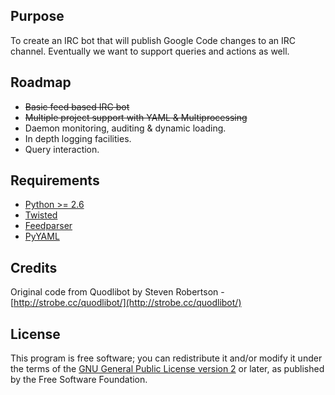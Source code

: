 ## Purpose

To create an IRC bot that will publish Google Code changes to an IRC channel. Eventually we want to support queries and actions as well.

## Roadmap

  * <s>Basic feed based IRC bot</s>
  * <s>Multiple project support with YAML & Multiprocessing</s>
  * Daemon monitoring, auditing & dynamic loading.
  * In depth logging facilities.
  * Query interaction.

## Requirements

  * [Python >= 2.6](http://python.org/)
  * [Twisted](http://twistedmatrix.com/trac/)
  * [Feedparser](http://www.feedparser.org/)
  * [PyYAML](http://pyyaml.org/)

## Credits

Original code from Quodlibot by Steven Robertson - [http://strobe.cc/quodlibot/](http://strobe.cc/quodlibot/)

## License

This program is free software; you can redistribute it and/or modify
it under the terms of the [GNU General Public License version 2](http://www.gnu.org/licenses/gpl-2.0.html) or
later, as published by the Free Software Foundation.